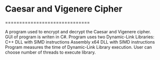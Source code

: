 # Caesar and Vigenere Cipher
==============================

A program used to encrypt and decrypt the Caesar and Vigenere cipher.
GUI of program is writen in C#.
Program uses two Dynamic-Link Libraries:
C++ DLL with SIMD instructions 
Assembly x64 DLL with SIMD instructions
Program measures the time of Dynamic-Link Library execution.
User can choose number of threads to execute library.
